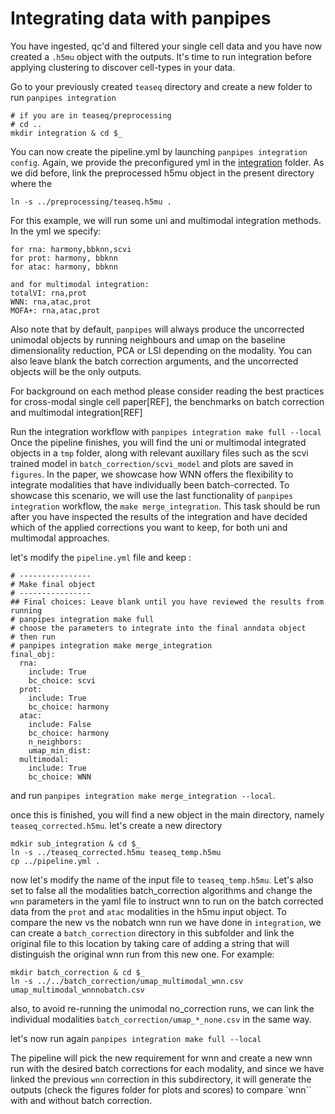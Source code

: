 # Integrating data with panpipes

You have ingested, qc'd and filtered your single cell data and you have now created a `.h5mu` object with the outputs.
It's time to run integration before applying clustering to discover cell-types in your data.

Go to your previously created `teaseq` directory and create a new folder to run `panpipes integration`

```
# if you are in teaseq/preprocessing
# cd ..
mkdir integration & cd $_
```
You can now create the pipeline.yml by launching `panpipes integration config`. Again, we provide the preconfigured yml in the [integration]() folder.
As we did before, link the preprocessed h5mu object in the present directory where the 

```
ln -s ../preprocessing/teaseq.h5mu .
```

For this example, we will run some uni and multimodal integration methods. 
In the yml we specify:



```
for rna: harmony,bbknn,scvi
for prot: harmony, bbknn
for atac: harmony, bbknn

and for multimodal integration:
totalVI: rna,prot
WNN: rna,atac,prot 
MOFA+: rna,atac,prot

```
Also note that by default, `panpipes` will always produce the uncorrected unimodal objects by running neighbours and umap on the baseline dimensionality reduction, PCA or LSI depending on the modality. You can also leave blank the batch correction arguments, and the uncorrected objects will be the only outputs.

For background on each method please consider reading the best practices for cross-modal single cell paper[REF], the benchmarks on batch correction and multimodal integration[REF]

Run the integration workflow with `panpipes integration make full --local`
Once the pipeline finishes, you will find the uni or multimodal integrated objects in a `tmp` folder, along with relevant auxillary files such as the scvi trained model in `batch_correction/scvi_model` and plots are saved in `figures`.
In the paper, we showcase how WNN offers the flexibility to integrate modalities that have individually been batch-corrected.
To showcase this scenario, we will use the last functionality of `panpipes integration` workflow, the `make merge_integration`. This task should be run after you have inspected the results of the integration and have decided which of the applied corrections you want to keep, for both uni and multimodal approaches.

let's modify the `pipeline.yml` file and keep :

```
# ----------------
# Make final object
# ----------------
## Final choices: Leave blank until you have reviewed the results from running
# panpipes integration make full
# choose the parameters to integrate into the final anndata object
# then run
# panpipes integration make merge_integration
final_obj:
  rna:
    include: True
    bc_choice: scvi
  prot:
    include: True
    bc_choice: harmony
  atac:
    include: False
    bc_choice: harmony
    n_neighbors:
    umap_min_dist:
  multimodal:
    include: True
    bc_choice: WNN

```
and run `panpipes integration make merge_integration --local`.

once this is finished, you will find a new object in the main directory, namely `teaseq_corrected.h5mu`.
let's create a new directory 

```
mdkir sub_integration & cd $_
ln -s ../teaseq_corrected.h5mu teaseq_temp.h5mu
cp ../pipeline.yml .
```

now let's modify the name of the input file to `teaseq_temp.h5mu`. 
Let's also set to false all the modalities batch_correction algorithms and change the `wnn` parameters in the yaml file to instruct wnn to run on the batch corrected data from the `prot` and `atac` modalities in the h5mu input object.
To compare the new vs the nobatch wnn run we have done in `integration`, we can create a `batch_correction` directory in this subfolder and link the original file to this location by taking care of adding a string that will distinguish the original wnn run from this new one.
For example: 


```
mkdir batch_correction & cd $_
ln -s ../../batch_correction/umap_multimodal_wnn.csv umap_multimodal_wnnnobatch.csv
```

also, to avoid re-running the unimodal no_correction runs, we can link the individual modalities `batch_correction/umap_*_none.csv` in the same way.

let's now run again `panpipes integration make full --local`

The pipeline will pick the new requirement for wnn and create a new wnn run with the desired batch corrections for each modality, and since we have linked the previous `wnn` correction in this subdirectory, it will generate the outputs (check the figures folder for plots and scores) to compare `wnn`` with and without batch correction.



